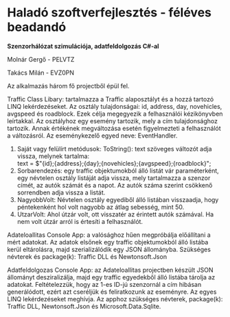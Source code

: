# Haladó szoftverfejlesztés - féléves beadandó
**Szenzorhálózat szimulációja, adatfeldolgozás C#-al**

Molnár Gergő - PELVTZ

Takács Milán - EVZ0PN

Az alkalmazás három fő projectből épül fel.

Traffic Class Libary: tartalmazza a Traffic alaposztályt és a hozzá tartozó LINQ lekérdezéseket.
Az osztály tulajdonságai: id, address, day, novehicles, avgspeed és roadblock. Ezek célja megegyezik a felhasználói kézikönyvben leírtakkal.
Az osztályhoz egy esemény tartozik, mely a cím tulajdonsághoz tartozik. Annak értékének megváltozása esetén figyelmezteti a felhasználót a változásról. Az eseménykezelő egyed neve: EventHandler.
1.	Saját vagy felülírt metódusok: ToString(): text szöveges változót adja vissza, melynek tartalma:          
text = $"{id};{address};{day};{novehicles};{avgspeed};{roadblock}";
2.	Sorbarendezés: egy traffic objektumokból álló listát vár paraméterként, egy névtelen osztály listáját adja vissza, mely tartalmazza a szenzor címét, az autók számát és a napot. Az autók száma szerint csökkenő sorrendben adja vissza a listát.
3.	NagyobbVolt: Névtelen osztály egyediből álló listában visszaadja, hogy péntekenként hol volt nagyobb az átlag sebesség, mint 50.
4.	UtzarVolt: Ahol útzár volt, ott visszatér az érintett autók számával. Ha nem volt útzár arról is értesíti a felhasználót.

Adateloallitas Console App: a valósághoz hűen megpróbálja előállítani a mért adatokat. Az adatok elsőnek egy traffic objektumokból álló listába kerül eltárolásra, majd szerializálódik egy JSON állományba.
Szükséges névterek és package(k): Traffic DLL és Newtonsoft.Json

Adatfeldolgozas Console App: az Adateloallitas projectben készült JSON állományt desziralizálja, majd egy traffic egyedekből álló listába tárolja az adatokat.
Feltételezzük, hogy az 1-es ID-jú szenzornál a cím hibásan generálódott, ezért azt cseréljük és feliratkozunk az eseményre.
Az egyes LINQ lekérdezéseket meghívja.
Az apphoz szükséges névterek, package(k): Traffic DLL, Newtonsoft.Json és Microsoft.Data.Sqlite.
